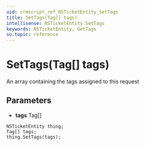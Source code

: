```yaml
---
uid: crmscript_ref_NSTicketEntity_SetTags
title: SetTags(Tag[] tags)
intellisense: NSTicketEntity.SetTags
keywords: NSTicketEntity, GetTags
so.topic: reference
---
```


# SetTags(Tag[] tags)

An array containing the tags assigned to this request

## Parameters

* **tags** Tag[]

```crmscript
NSTicketEntity thing;
Tag[] tags;
thing.SetTags(tags);
```

